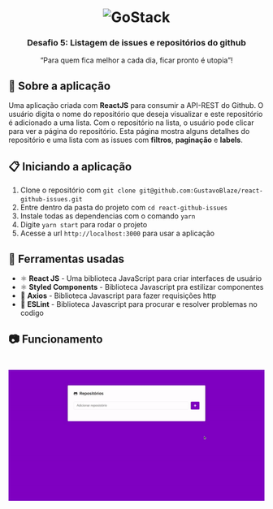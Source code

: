 <h1 align="center">
    <img alt="GoStack" src="https://rocketseat-cdn.s3-sa-east-1.amazonaws.com/bootcamp-header.png" width="200px" />
</h1>

<h3 align="center">
  Desafio 5: Listagem de issues e repositórios do github
</h3>

<p align="center">“Para quem fica melhor a cada dia, ficar pronto é utopia”!</blockquote>


## :rocket: Sobre a aplicação

Uma aplicação criada com **ReactJS** para consumir a API-REST do Github. O usuário digita o nome do repositório que deseja visualizar e este repositório é adicionado a uma lista. Com o repositório na lista, o usuário pode clicar para ver a página do repositório. Esta página mostra alguns detalhes do repositório e uma lista com as issues com **filtros**, **paginação** e **labels**.

## :clipboard: Iniciando a aplicação

1. Clone o repositório com `git clone git@github.com:GustavoBlaze/react-github-issues.git`
2. Entre dentro da pasta do projeto com `cd react-github-issues`
3. Instale todas as dependencias com o comando `yarn`
4. Digite `yarn start` para rodar o projeto
5. Acesse a url `http://localhost:3000` para usar a aplicação

## :hammer: Ferramentas usadas
- ⚛️ **React JS** - Uma biblioteca JavaScript para criar interfaces de usuário
- ⚛️ **Styled Components** - Biblioteca Javascript pra estilizar componentes
- 📄 **Axios** - Biblioteca Javascript para fazer requisições http
- 📄 **ESLint** - Biblioteca Javascript para procurar e resolver problemas no codigo

## :camera: Funcionamento

<h1 align="center">
  <img alt="resultado" src="https://raw.githubusercontent.com/GustavoBlaze/react-github-issues/master/repo.gif" />
</h1>
